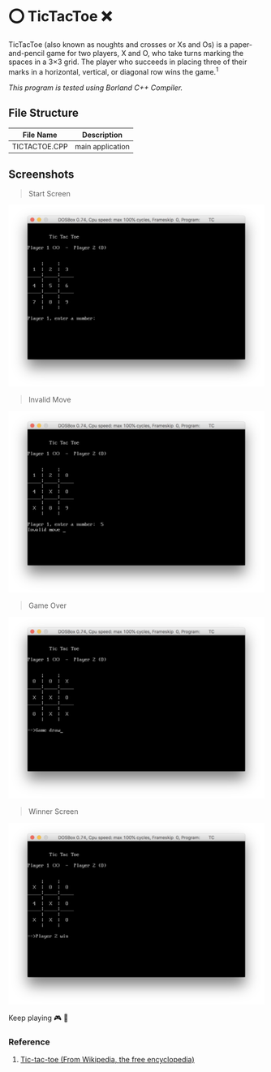 # :o: TicTacToe :x:

TicTacToe (also known as noughts and crosses or Xs and Os) is a paper-and-pencil game for two players, X and O, who take turns marking the spaces in a 3×3 grid. The player who succeeds in placing three of their marks in a horizontal, vertical, or diagonal row wins the game.<sup href="#ref1">1</sup>

*This program is tested using Borland C++ Compiler.*

## File Structure
| File Name | Description |
| --- | --- |
| TICTACTOE.CPP | main application |

## Screenshots
> Start Screen

![Start Screen](screenshots/start-screen.png "Start Screen")

> Invalid Move

![Invalid Move](screenshots/invalid-move.png "Invalid Move")

> Game Over

![Game Over](screenshots/game-over.png "Game Over")

> Winner Screen

![Winner Screen](screenshots/winner-screen.png "Winner Screen")

Keep playing :video_game: :space_invader:

### Reference
1. [Tic-tac-toe (From Wikipedia, the free encyclopedia)](https://en.wikipedia.org/wiki/Tic-tac-toe)